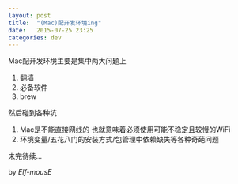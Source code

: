```yaml
---
layout: post
title:  "(Mac)配开发环境ing"
date:   2015-07-25 23:25
categories: dev
---
```


Mac配开发环境主要是集中两大问题上

1. 翻墙
2. 必备软件
2. brew

然后碰到各种坑

1. Mac是不能直接网线的 也就意味着必须使用可能不稳定且较慢的WiFi  
2. 环境变量/五花八门的安装方式/包管理中依赖缺失等各种奇葩问题

未完待续...

by *Elf-mousE*
